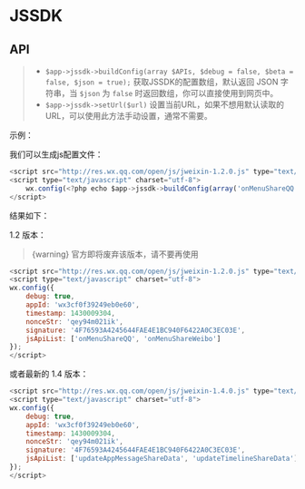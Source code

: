 # JSSDK

## API

>  - `$app->jssdk->buildConfig(array $APIs, $debug = false, $beta = false, $json = true);` 获取JSSDK的配置数组，默认返回 JSON 字符串，当 `$json` 为 `false` 时返回数组，你可以直接使用到网页中。
>  - `$app->jssdk->setUrl($url)` 设置当前URL，如果不想用默认读取的URL，可以使用此方法手动设置，通常不需要。

示例：

我们可以生成js配置文件：

```js
<script src="http://res.wx.qq.com/open/js/jweixin-1.2.0.js" type="text/javascript" charset="utf-8"></script>
<script type="text/javascript" charset="utf-8">
    wx.config(<?php echo $app->jssdk->buildConfig(array('onMenuShareQQ', 'onMenuShareWeibo'), true) ?>);
</script>
```
结果如下：

1.2 版本：

> {warning} 官方即将废弃该版本，请不要再使用

```js
<script src="http://res.wx.qq.com/open/js/jweixin-1.2.0.js" type="text/javascript" charset="utf-8"></script>
<script type="text/javascript" charset="utf-8">
wx.config({
    debug: true,
    appId: 'wx3cf0f39249eb0e60',
    timestamp: 1430009304,
    nonceStr: 'qey94m021ik',
    signature: '4F76593A4245644FAE4E1BC940F6422A0C3EC03E',
    jsApiList: ['onMenuShareQQ', 'onMenuShareWeibo']
});
</script>
```

或者最新的 1.4 版本：

```js
<script src="http://res.wx.qq.com/open/js/jweixin-1.4.0.js" type="text/javascript" charset="utf-8"></script>
<script type="text/javascript" charset="utf-8">
wx.config({
    debug: true,
    appId: 'wx3cf0f39249eb0e60',
    timestamp: 1430009304,
    nonceStr: 'qey94m021ik',
    signature: '4F76593A4245644FAE4E1BC940F6422A0C3EC03E',
    jsApiList: ['updateAppMessageShareData', 'updateTimelineShareData']
});
</script>
```

